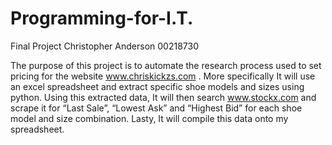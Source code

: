 # Programming-for-I.T.
Final Project
Christopher Anderson
00218730

The purpose of this project is to automate the research process used to set pricing for the website www.chriskickzs.com .
More specifically It will use an excel spreadsheet and extract specific shoe models and sizes using python. 
Using this extracted data, It will then search www.stockx.com and scrape it for “Last Sale”, “Lowest Ask” and “Highest Bid” for each shoe model and size combination. 
Lasty, It will compile this data onto my spreadsheet.
